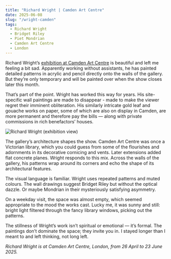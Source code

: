 ```yaml
---
title: "Richard Wright | Camden Art Centre"
date: 2025-06-08
slug: "/wright-camden"
tags:
  - Richard Wright
  - Bridget Riley
  - Piet Mondrian
  - Camden Art Centre
  - London
---
```


Richard Wright’s [exhibition at Camden Art Centre](https://camdenartcentre.org/whats-on/richard-wright) is beautiful and left me feeling a bit sad. Apparently working without assistants, he has painted detailed patterns in acrylic and pencil directly onto the walls of the gallery. But they’re only temporary and will be painted over when the show closes later this month.

That’s part of the point. Wright has worked this way for years. His site-specific wall paintings are made to disappear - made to make the viewer regret their imminent obliteration. His similarly intricate gold leaf and gouache works on paper, some of which are also on display in Camden, are more permanent and therefore pay the bills — along with private commissions in rich benefactors’ houses.

![Richard Wright (exhibition view)](/wright-camden-1.jpg)

The gallery’s architecture shapes the show. Camden Art Centre was once a Victorian library, which you could guess from some of the flourishes and adornments in its decorative cornicing and vents. Later extensions added flat concrete planes. Wright responds to this mix. Across the walls of the gallery, his patterns wrap around its corners and echo the shape of its architectural features.

The visual language is familiar. Wright uses repeated patterns and muted colours. The wall drawings suggest Bridget Riley but without the optical dazzle. Or maybe Mondrian in their mysteriously satisfying asymmetry.

On a weekday visit, the space was almost empty, which seemed appropriate to the mood the works cast. Lucky me, it was sunny and still: bright light filtered through the fancy library windows, picking out the patterns.

The stillness of Wright’s work isn’t spiritual or emotional — it’s formal. The paintings don’t dominate the space; they invite you in. I stayed longer than I meant to and left thinking, not long left.

_Richard Wright is at Camden Art Centre, London, from 26 April to 23 June 2025._
